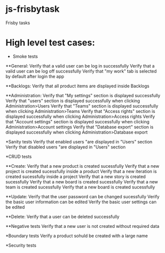 # js-frisbytask
Frisby tasks

# High level test cases:

* Smoke tests

**General:
Verify that a valid user can be log in successfully
Verify that a valid user can be log off successfully
Verify that "my work" tab is selected by default after login the app

**Backlogs:
Verify that all product items are displayed inside Backlogs

**Administration:
Verify that "My settings" section is displayed successfully
Verify that "users" section is displayed successfully when clicking Administration>Users
Verify that "Teams" section is displayed successfully when clicking Administration>Teams
Verify that "Access rights" section is displayed successfully when clicking Administration>Access rights
Verify that "Account settings" section is displayed successfully when clicking Administration>Account settings
Verify that "Database export" section is displayed successfully when clicking Administration>Database export

*Sanity tests
Verify that enabled users "are displayed in "Users" section
Verify that disabled users "are displayed in "Users" section


*CRUD tests

**Create:
Verify that a new product is created sucessfully
Verify that a new project is created sucessfully inside a product
Verify that a new iteration is created sucessfully inside a project
Verify that a new story is created sucessfully
Verify that a new board is created sucessfully
Verify that a new team is created sucessfully
Verify that a new board is created sucessfully

**Update:
Verify that the user password can be changed sucessfully
Verify the basic user information can be edited
Verify the basic user settings can be edited

**Delete:
Verify that a user can be deleted successfully

**Negative tests
Verify that a new user is not created without required data

*Boundary tests
Verify a product sohuld be created with a large name

*Security tests
